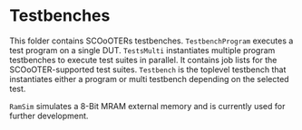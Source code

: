 # Testbenches

This folder contains SCOoOTERs testbenches.
`TestbenchProgram` executes a test program on a single DUT.
`TestsMulti` instantiates multiple program testbenches to execute test suites in parallel. It contains job lists for the SCOoOTER-supported test suites.
`Testbench` is the toplevel testbench that instantiates either a program or multi testbench depending on the selected test.

`RamSim` simulates a 8-Bit MRAM external memory and is currently used for further development.